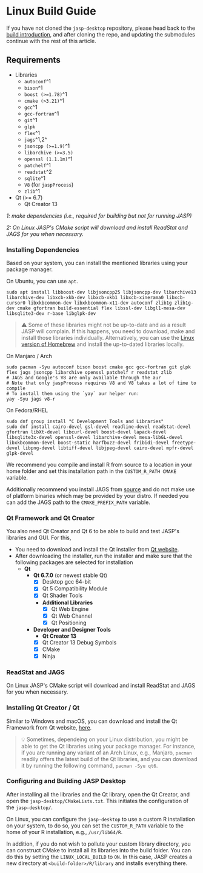 # Linux Build Guide

If you have not cloned the `jasp-desktop` repository, please head back to the [build introduction](jasp-building-guide.md), and after cloning the repo, and updating the submodules continue with the rest of this article.

## Requirements

- Libraries
	- `autoconf`^1
	- `bison`^1
	- `boost (>=1.78)`^1
	- `cmake (>3.21)`^1
	- `gcc`^1
	- `gcc-fortran`^1
	- `git`^1
	- `glpk`
	- `flex`^1
	- `jags`^1,2^
	- `jsoncpp (>=1.9)`^1
	- `libarchive (>=3.5)`
	- `openssl (1.1.1m)`^1
	- `patchelf`^1
	- `readstat`^2
	- `sqlite`^1
	- `V8` (for `jaspProcess`)
	- `zlib`^1
- Qt (>= 6.7)
	- Qt Creator 13

*1: make dependencies (i.e., required for building but not for running JASP)*

*2: On Linux JASP's CMake script will download and install ReadStat and JAGS
for you when necessary.*

### Installing Dependencies

Based on your system, you can install the mentioned libraries using your package manager.

On Ubuntu, you can use `apt`.

```
sudo apt install libboost-dev libjsoncpp25 libjsoncpp-dev libarchive13 libarchive-dev libxcb-xkb-dev libxcb-xkb1 libxcb-xinerama0 libxcb-cursor0 libxkbcommon-dev libxkbcommon-x11-dev autoconf zlib1g zlib1g-dev cmake gfortran build-essential flex libssl-dev libgl1-mesa-dev libsqlite3-dev r-base libglpk-dev
```

> ⚠️ Some of these libraries might not be up-to-date and as a result JASP will complain. If this happens, you need to download, make and install those libraries individually. Alternatively, you can use the [Linux version of Homebrew](https://docs.brew.sh/Homebrew-on-Linux) and install the up-to-dated libraries locally.

On Manjaro / Arch

```
sudo pacman -Syu autoconf bison boost cmake gcc gcc-fortran git glpk flex jags jsoncpp libarchive openssl patchelf r readstat zlib
# JAGS and Google's V8 are only available through the aur
# Note that only jaspProcess requires V8 and V8 takes a lot of time to compile
# To install them using the `yay` aur helper run:
yay -Syu jags v8-r
```

On Fedora/RHEL

```
sudo dnf group install "C Development Tools and Libraries"
sudo dnf install cairo-devel gsl-devel readline-devel readstat-devel gfortran libXt-devel libcurl-devel boost-devel lapack-devel libsqlite3x-devel openssl-devel libarchive-devel mesa-libGL-devel libxkbcommon-devel boost-static harfbuzz-devel fribidi-devel freetype-devel libpng-devel libtiff-devel libjpeg-devel cairo-devel mpfr-devel glpk-devel
```

We recommend you compile and install R from source to a location in your home folder and set this installation path in the `CUSTOM_R_PATH CMAKE` variable. 

Additionally recommend you install JAGS from [source](https://mcmc-jags.sourceforge.io/) and do not make use of platform binaries which may be provided by your distro. If needed you can add the JAGS path to the `CMAKE_PREFIX_PATH` variable.


### Qt Framework and Qt Creator

You also need Qt Creator and Qt 6 to be able to build and test JASP's libraries and GUI. For this, 

- You need to download and install the Qt installer from [Qt website](https://www.qt.io/download).
- After downloading the installer, run the installer and make sure that the following packages are selected for installation
	- **Qt**
		- **Qt 6.7.0** (or newest stable Qt)
			- [x] Desktop gcc 64-bit
			- [x] Qt 5 Compatibility Module
			- [x] Qt Shader Tools 
			- **Additional Libraries**
				- [x] Qt Web Engine
				- [x] Qt Web Channel
				- [x] Qt Positioning
		- **Developer and Designer Tools**
			- **Qt Creator 13**
			- [x] Qt Creator 13 Debug Symbols
			- [x] CMake
			- [x] Ninja

### ReadStat and JAGS

On Linux JASP's CMake script will download and install ReadStat and JAGS for you when necessary.

### Installing Qt Creator / Qt

Similar to Windows and macOS, you can download and install the Qt Framework from Qt website, [here](https://www.qt.io/download). 

> 💡 Sometimes, dependeing on your Linux distribution, you might be able to get the Qt libraries using your package manager. For instance, if you are running any variant of an Arch Linux, e.g., Manjaro, `pacman` readily offers the latest build of the Qt libraries, and you can download it by running the following command, `pacman -Syu qt6`.

### Configuring and Building JASP Desktop

After installing all the libraries and the Qt library, open the Qt Creator, and open the `jasp-desktop/CMakeLists.txt`. This initiates the configuration of the `jasp-desktop/`. 

On Linux, you can configure the `jasp-desktop` to use a custom R installation on your system, to do so, you can set the `CUSTOM_R_PATH` variable to the home of your R installation, e.g., `/usr/lib64/R`.

In addition, if you do not wish to pollute your custom library directory, you can construct CMake to install all its libraries into the build folder. You can do this by setting the `LINUX_LOCAL_BUILD` to `ON`. In this case, JASP creates a new directory at `<build-folder>/R/library` and installs everything there.

